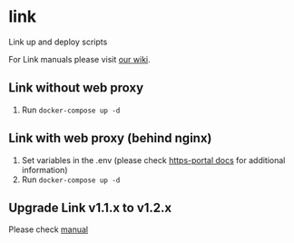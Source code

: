 # link
Link up and deploy scripts

For Link manuals please visit [our wiki](https://wiki.bas-ip.com/basiplink/ru/bas-ip-link-2753556.html).

## Link without web proxy
1. Run `docker-compose up -d`

## Link with web proxy (behind nginx)
1. Set variables in the .env (please check [https-portal docs](https://hub.docker.com/r/steveltn/https-portal/) for additional information)
2. Run `docker-compose up -d`

## Upgrade Link v1.1.x to v1.2.x

Please check [manual](./upgrade-link-v1.1.x)
